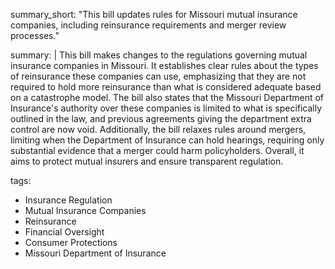 summary_short: "This bill updates rules for Missouri mutual insurance companies, including reinsurance requirements and merger review processes."

summary: |
  This bill makes changes to the regulations governing mutual insurance companies in Missouri. It establishes clear rules about the types of reinsurance these companies can use, emphasizing that they are not required to hold more reinsurance than what is considered adequate based on a catastrophe model. The bill also states that the Missouri Department of Insurance's authority over these companies is limited to what is specifically outlined in the law, and previous agreements giving the department extra control are now void. Additionally, the bill relaxes rules around mergers, limiting when the Department of Insurance can hold hearings, requiring only substantial evidence that a merger could harm policyholders. Overall, it aims to protect mutual insurers and ensure transparent regulation.

tags:
  - Insurance Regulation
  - Mutual Insurance Companies
  - Reinsurance
  - Financial Oversight
  - Consumer Protections
  - Missouri Department of Insurance
